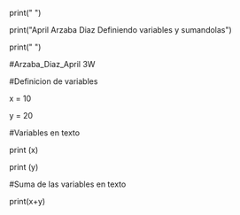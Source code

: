print(" ")

print("April Arzaba Diaz Definiendo variables y sumandolas")

print(" ")

#Arzaba_Diaz_April 3W

#Definicion de variables

x = 10

y = 20

#Variables en texto

print (x)

print (y)

#Suma de las variables en texto

print(x+y)


